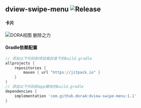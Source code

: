 dview-swipe-menu
![Release](https://jitpack.io/v/dora4/dview-swipe-menu.svg)
--------------------------------

#### 卡片
![DORA视图 删除之力](https://github.com/user-attachments/assets/17e67ff0-aacd-4442-9d3c-63a3c1d8a876)

#### Gradle依赖配置

```groovy
// 添加以下代码到项目根目录下的build.gradle
allprojects {
    repositories {
        maven { url "https://jitpack.io" }
    }
}
// 添加以下代码到app模块的build.gradle
dependencies {
    implementation 'com.github.dora4:dview-swipe-menu:1.1'
}
```
